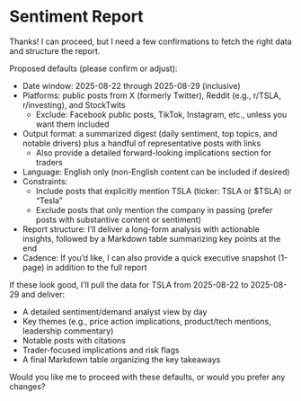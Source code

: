 # Sentiment Report

Thanks! I can proceed, but I need a few confirmations to fetch the right data and structure the report.

Proposed defaults (please confirm or adjust):
- Date window: 2025-08-22 through 2025-08-29 (inclusive)
- Platforms: public posts from X (formerly Twitter), Reddit (e.g., r/TSLA, r/investing), and StockTwits
  - Exclude: Facebook public posts, TikTok, Instagram, etc., unless you want them included
- Output format: a summarized digest (daily sentiment, top topics, and notable drivers) plus a handful of representative posts with links
  - Also provide a detailed forward-looking implications section for traders
- Language: English only (non-English content can be included if desired)
- Constraints:
  - Include posts that explicitly mention TSLA (ticker: TSLA or $TSLA) or “Tesla”
  - Exclude posts that only mention the company in passing (prefer posts with substantive content or sentiment)
- Report structure: I’ll deliver a long-form analysis with actionable insights, followed by a Markdown table summarizing key points at the end
- Cadence: If you’d like, I can also provide a quick executive snapshot (1-page) in addition to the full report

If these look good, I’ll pull the data for TSLA from 2025-08-22 to 2025-08-29 and deliver:
- A detailed sentiment/demand analyst view by day
- Key themes (e.g., price action implications, product/tech mentions, leadership commentary)
- Notable posts with citations
- Trader-focused implications and risk flags
- A final Markdown table organizing the key takeaways

Would you like me to proceed with these defaults, or would you prefer any changes?
